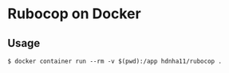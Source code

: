 # Rubocop on Docker

## Usage

```
$ docker container run --rm -v $(pwd):/app hdnha11/rubocop .
```
